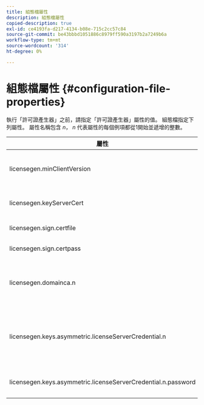 ```yaml
---
title: 組態檔屬性
description: 組態檔屬性
copied-description: true
exl-id: ce4193fa-d217-4134-b08e-715c2cc57c84
source-git-commit: be43bbbd1051886c8979ff590a3197b2a7249b6a
workflow-type: tm+mt
source-wordcount: '314'
ht-degree: 0%

---
```


# 組態檔屬性 {#configuration-file-properties}

執行「許可證產生器」之前，請指定「許可證產生器」屬性的值。 組態檔指定下列屬性。 屬性名稱包含 *n*， *n* 代表屬性的每個例項都從1開始並遞增的整數。

<table frame="all" colsep="1" rowsep="1" class="+ topic/table adobe-d/table " id="table_qk1_rry_n4"> 
 <thead class="- topic/thead "> 
  <tr rowsep="1" class="- topic/row "> 
   <th colname="1" class="- topic/entry entry"> 屬性 </th> 
   <th colname="2" class="- topic/entry entry"> 說明 </th> 
  </tr> 
 </thead>
 <tbody class="- topic/tbody "> 
  <tr rowsep="1" class="- topic/row "> 
   <td colname="1" class="- topic/entry "><span class="+ topic/ph pr-d/codeph codeph"> licensegen.minClientVersion</span> </td> 
   <td colname="2" class="- topic/entry "> 設定支援的最低使用者端版本。 如果未設定，預設會支援所有版本。 設定此值以控制較舊的使用者端如何回應不支援的授權需求。 指定x (用於Adobe存取x.0)，其中x為主要發行編號。 </td> 
  </tr> 
  <tr rowsep="1" class="- topic/row "> 
   <td colname="1" class="- topic/entry "><span class="+ topic/ph pr-d/codeph codeph"> licensegen.keyServerCert</span> </td> 
   <td colname="2" class="- topic/entry "> Key Server憑證(Key Server使用的Adobe核發的License Server憑證)。 只有在中繼資料/原則指出金鑰伺服器是傳遞至iOS裝置的必要專案時，才會使用此憑證。 </td> 
  </tr> 
  <tr rowsep="1" class="- topic/row "> 
   <td colname="1" class="- topic/entry "><span class="+ topic/ph pr-d/codeph codeph"> licensegen.sign.certfile</span> </td> 
   <td colname="2" class="- topic/entry "> 包含簽署授權之License Server認證的PKCS12檔案。 此屬性應該參照包含憑證和私密金鑰的.pfx檔案。 </td> 
  </tr> 
  <tr rowsep="1" class="- topic/row "> 
   <td colname="1" class="- topic/entry "><span class="+ topic/ph pr-d/codeph codeph"> licensegen.sign.certpass</span> </td> 
   <td colname="2" class="- topic/entry ">用來保護檔案的密碼，指定者： <span class="+ topic/ph pr-d/codeph codeph"> licensegen.sign.certfile。</span> </td> 
  </tr> 
  <tr rowsep="1" class="- topic/row "> 
   <td colname="1" class="- topic/entry "><span class="+ topic/ph pr-d/codeph codeph">licensegen.domainca.n</span> </td> 
   <td colname="2" class="- topic/entry "> 如果產生網域繫結授權，則必須指定一個或多個網域CA憑證，以表示此授權簽發者信任的網域授權單位。 如果授權收件者是網域憑證（不是由指定的網域CA所發行），則無法產生授權。 此屬性指定僅包含憑證的.cer檔案（可以接受PEM或DER格式）。 n必須從1開始單調遞增。 </td> 
  </tr> 
  <tr rowsep="1" class="- topic/row "> 
   <td colname="1" class="- topic/entry "><span class="+ topic/ph pr-d/codeph codeph">licensegen.keys.asymmetric.licenseServerCredential.n</span> </td> 
   <td colname="2" class="- topic/entry "> <p class="- topic/p ">選購的PKCS12檔案，其中包含用於解密中繼資料和原則中CEK的其他授權伺服器認證。 如果內容先前是以License Server憑證封裝，而不是由指定的憑證，則可以設定其他憑證 <span class="codeph"> licensegen.sign.certfile</span>. 此屬性應指 <span class="filepath"> .pfx</span> 包含憑證和私密金鑰的檔案。 n必須從1開始單調遞增。 </p> </td> 
  </tr> 
  <tr rowsep="0" class="- topic/row "> 
   <td colname="1" class="- topic/entry "><span class="+ topic/ph pr-d/codeph codeph">licensegen.keys.asymmetric.licenseServerCredential.n.password</span> </td> 
   <td colname="2" class="- topic/entry ">用來保護檔案的密碼，指定者： <p><span class="+ topic/ph pr-d/codeph codeph"> licensegen.keys.asymmetric.licenseServerCredential.n</span> </p> </td> 
  </tr> 
 </tbody> 
</table>
